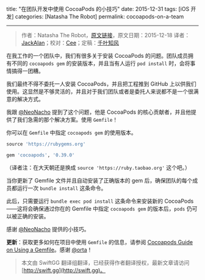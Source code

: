 title: "在团队开发中使用 CocoaPods 的小技巧"
date: 2015-12-31
tags: [iOS 开发]
categories: [Natasha The Robot]
permalink: cocoapods-on-a-team

---
> 作者：Natasha The Robot，[原文链接](http://natashatherobot.com/cocoapods-on-a-team/)，原文日期：2015-12-18
> 译者：[JackAlan](http://alanmelody.com/)；校对：[Cee](https://github.com/Cee)；定稿：[千叶知风](http://weibo.com/xiaoxxiao)
  







<!--此处开始正文-->

在我工作的一个团队中，我们有很多关于安装 CocoaPods 的问题。团队成员拥有不同的 `cocoapods gem` 的安装版本，并且当有人运行 `pod install` 时，会将事情搞得一团糟。

我们最终不得不委托一人安装 CocoaPods，并且把工程推到 GitHub 上以供我们使用。这显然是不够灵活的，并且对于我们团队或者是委托人来说都不是一个很满意的解决方式。

<!--more-->

我跟 [@NeoNacho](https://twitter.com/NeoNacho) 提到了这个问题，他是 CocoaPods 的核心贡献者，并且他提供了我们急需的那个解决方案。使用 `Gemfile`！

你可以在 `Gemfile` 中指定 `cocoapods gem` 的使用版本。

```ruby
source 'https://rubygems.org'

gem 'cocoapods', '0.39.0'

```

（译者注：在大天朝还是换成 `source 'https://ruby.taobao.org'` 这个吧。）

当你更新了 Gemfile 文件并且自动安装了正确版本的 gem 后，确保团队的每个成员都运行一次 `bundle install` 这条命令。

此后，只需要运行 `bundle exec pod install` 这条命令来安装新的 CocoaPods——这将会确保通过你在的 Gemfile 中指定 `cocoapods gem` 的版本后，`pods` 仍可以被正确的安装。

感谢 [@NeoNacho](https://twitter.com/NeoNacho) 提供的小技巧。

**更新**：获取更多如何在项目中使用 `Gemfile` 的信息，请参阅 [Cocoapods Guide on Using a Gemfile](https://guides.cocoapods.org/using/a-gemfile.html)。感谢 [@orta](https://twitter.com/orta/status/677972879988932608)！
> 本文由 SwiftGG 翻译组翻译，已经获得作者翻译授权，最新文章请访问 [http://swift.gg](http://swift.gg)。